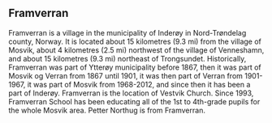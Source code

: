 ## Framverran

Framverran is a village in the municipality of Inderøy in Nord-Trøndelag county, Norway. It is located about 15 kilometres (9.3 mi) from the village of Mosvik, about 4 kilometres (2.5 mi) northwest of the village of Venneshamn, and about 15 kilometres (9.3 mi) northeast of Trongsundet.
Historically, Framverran was part of Ytterøy municipality before 1867, then it was part of Mosvik og Verran from 1867 until 1901, it was then part of Verran from 1901-1967, it was part of Mosvik from 1968-2012, and since then it has been a part of Inderøy.
Framverran is the location of Vestvik Church. Since 1993, Framverran School has been educating all of the 1st to 4th-grade pupils for the whole Mosvik area. Petter Northug is from Framverran.

